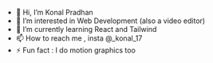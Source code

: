 - 👋 Hi, I’m Konal Pradhan
- 👀 I’m interested in Web Development (also a video editor)
- 🌱 I’m currently learning React and Tailwind
- 📫 How to reach me , insta @_konal_17
- ⚡ Fun fact : I do motion graphics too

<!---
konal01/konal01 is a ✨ special ✨ repository because its `README.md` (this file) appears on your GitHub profile.
You can click the Preview link to take a look at your changes.
--->
